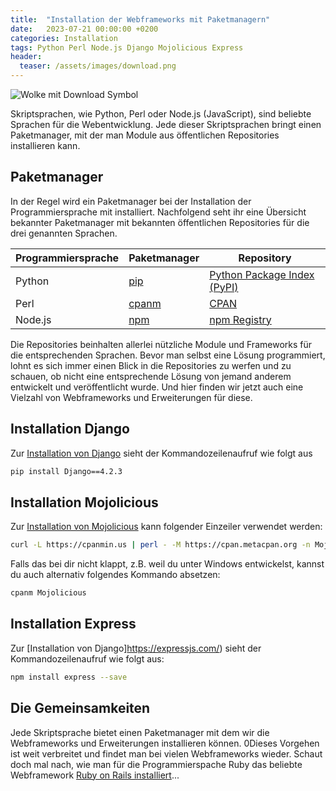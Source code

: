 ```yaml
---
title:  "Installation der Webframeworks mit Paketmanagern"
date:   2023-07-21 00:00:00 +0200
categories: Installation
tags: Python Perl Node.js Django Mojolicious Express
header:
  teaser: /assets/images/download.png
---
```


<img src="{{ site.url }}{{ site.baseurl }}/assets/images/download.png" alt="Wolke mit Download Symbol">

Skriptsprachen, wie Python, Perl oder Node.js (JavaScript), sind beliebte Sprachen für die Webentwicklung. Jede dieser Skriptsprachen bringt einen Paketmanager, mit der man Module aus öffentlichen Repositories installieren kann.

## Paketmanager

In der Regel wird ein Paketmanager bei der Installation der Programmiersprache mit installiert. Nachfolgend seht ihr eine Übersicht bekannter Paketmanager mit bekannten öffentlichen Repositories für die drei genannten Sprachen.

|Programmiersprache|Paketmanager|Repository|
|--------------|-----------|------------|
|Python|[pip](https://pypi.org/project/pip/)| [Python Package Index (PyPI)](https://pypi.org/)|
|Perl|[cpanm](https://metacpan.org/dist/App-cpanminus/view/bin/cpanm)|[CPAN](https://metacpan.org/)
|Node.js|[npm](https://www.npmjs.com/package/npm)|[npm Registry](https://www.npmjs.com/)

Die Repositories beinhalten allerlei nützliche Module und Frameworks für die entsprechenden Sprachen. Bevor man selbst eine Lösung programmiert, lohnt es sich immer einen Blick in die Repositories zu werfen und zu schauen, ob nicht eine entsprechende Lösung von jemand anderem entwickelt und veröffentlicht wurde. Und hier finden wir jetzt auch eine Vielzahl von Webframeworks und Erweiterungen für diese.

## Installation Django

Zur [Installation von Django](https://www.djangoproject.com/download/) sieht der Kommandozeilenaufruf wie folgt aus

```bash
pip install Django==4.2.3
```

## Installation Mojolicious

Zur [Installation von Mojolicious](https://mojolicious.org) kann folgender Einzeiler verwendet werden:

```bash
curl -L https://cpanmin.us | perl - -M https://cpan.metacpan.org -n Mojolicious
```

Falls das bei dir nicht klappt, z.B. weil du unter Windows entwickelst, kannst du auch alternativ folgendes Kommando absetzen:

```powershell
cpanm Mojolicious
```

## Installation Express

Zur [Installation von Django]https://expressjs.com/) sieht der Kommandozeilenaufruf wie folgt aus:

```bash
npm install express --save
```

## Die Gemeinsamkeiten

Jede Skriptsprache bietet einen Paketmanager mit dem wir die Webframeworks und Erweiterungen installieren können. 0Dieses Vorgehen ist weit verbreitet und findet man bei vielen Webframeworks wieder. Schaut doch mal nach, wie man für die Programmierspache Ruby das beliebte Webframework [Ruby on Rails installiert](https://guides.rubyonrails.org/getting_started.html)...

